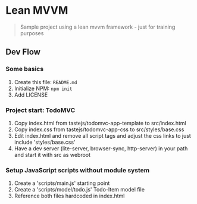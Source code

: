 # Lean MVVM

> Sample project using a lean mvvm framework - just for training purposes

## Dev Flow

### Some basics

1. Create this file: ```README.md```
2. Initialize NPM: ```npm init```
3. Add LICENSE

### Project start: TodoMVC

1. Copy index.html from tastejs/todomvc-app-template to src/index.html
2. Copy index.css from tastejs/todomvc-app-css to src/styles/base.css
3. Edit index.html and remove all script tags and adjust the css links to just include 'styles/base.css'
4. Have a dev server (lite-server, browser-sync, http-server) in your path and start it with src as webroot

### Setup JavaScript scripts without module system

1. Create a 'scripts/main.js' starting point
2. Create a 'scripts/model/todo.js' Todo-Item model file
3. Reference both files hardcoded in index.html
